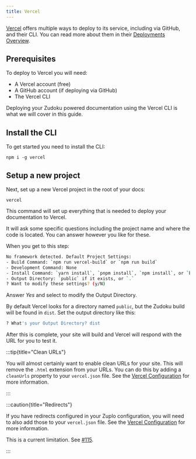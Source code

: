 ```yaml
---
title: Vercel
---
```


[Vercel](https://vercel.com) offers multiple ways to deploy to its service, including via GitHub, and their CLI. You can read more about them in their [Deployments Overview](https://vercel.com/docs/deployments/overview).

## Prerequisites

To deploy to Vercel you will need:

- A Vercel account (free)
- A GitHub account (if deploying via GitHub)
- The Vercel CLI

Deploying your Zudoku powered documentation using the Vercel CLI is what we will cover in this guide.

## Install the CLI

To get started you need to install the CLI:

```command
npm i -g vercel
```

## Setup a new project

Next, set up a new Vercel project in the root of your docs:

```command
vercel
```

This command will set up everything that is needed to deploy your documentation to Vercel.

It will ask some specific questions including the project name and where the code is located. You can answer however you like for these.

When you get to this step:

```bash
No framework detected. Default Project Settings:
- Build Command: `npm run vercel-build` or `npm run build`
- Development Command: None
- Install Command: `yarn install`, `pnpm install`, `npm install`, or `bun install`
- Output Directory: `public` if it exists, or `.`
? Want to modify these settings? (y/N)
```

Answer _Yes_ and select to modify the Output Directory.

By default Vercel looks for a directory named `public`, but the Zudoku build will be found in `dist`. Set the output directory like this:

```bash
? What's your Output Directory? dist
```

After this is complete, your site will build and Vercel will respond with the URL for you to test it.

:::tip{title="Clean URLs"}

You will almost certainly want to enable clean URLs for your site. This will remove the `.html` extension from your URLs. You can do this by adding a `cleanUrls` property to your `vercel.json` file. See the [Vercel Configuration](https://vercel.com/docs/projects/project-configuration#cleanurls) for more information.

:::

:::caution{title="Redirects"}

If you have redirects configured in your Zuplo configuration, you will need to also add those to your `vercel.json` file. See the [Vercel Configuration](https://vercel.com/docs/projects/project-configuration#redirects) for more information.

This is a current limitation. See [#115](https://github.com/zuplo/zudoku/issues/151).

:::
